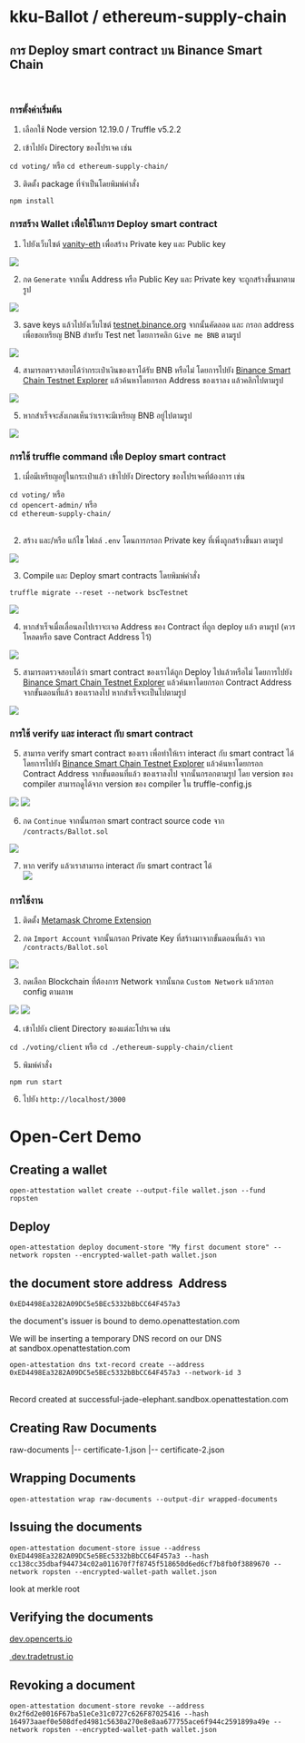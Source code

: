 # kku-Ballot / ethereum-supply-chain

## การ Deploy smart contract บน Binance Smart Chain

<br />

### การตั้งค่าเริ่มต้น

1) เลือกใช้ Node version 12.19.0 / Truffle v5.2.2

2) เข้าไปยัง Directory ของโปรเจค เช่น<br />

`cd voting/` หรือ
`cd ethereum-supply-chain/`  <br />

3) ติดตั้ง package ที่จำเป็นโดยพิมพ์คำสั่ง <br />

`npm install` <br />


### การสร้าง Wallet เพื่อใช้ในการ Deploy smart contract

1) ไปยังเว็บไซต์ 
[vanity-eth](https://vanity-eth.tk/) เพื่อสร้าง Private key และ Public key <br />

![](images/1_vanity.png)

2) กด `Generate` จากนั้น Address หรือ Public Key และ Private key จะถูกสร้างขึ้นมาตามรูป <br />

![](images/2_key.png)

3) save keys  แล้วไปยังเว็บไซต์ 
[testnet.binance.org](https://testnet.binance.org/faucet-smart) จากนั้นคัดลอด และ กรอก address เพื่อขอเหรียญ BNB สำหรับ Test net โดยการคลิก `Give me BNB` ตามรูป<br />

![](images/3_faucet.png)


4) สามารถตรวจสอบได้ว่ากระเป๋าเงินของเราได้รับ BNB หรือไม่ โดยการไปยัง 
[Binance Smart Chain Testnet Explorer](https://testnet.bscscan.com/) แล้วค้นหาโดยกรอก Address ของเราลง แล้วคลิกไปตามรูป <br />

![](images/4_testnet_wallet_address.png)

5) หากสำเร็จจะสังเกตเห็นว่าเราจะมีเหรียญ BNB อยู่ไปตามรูป <br />

![](images/5_testnet_wallet_amount.png)


### การใช้ truffle command เพื่อ Deploy smart contract

1) เมื่อมีเหรียญอยู่ในกระเป๋าแล้ว เข้าไปยัง Directory ของโปรเจคที่ต้องการ เช่น<br />

`cd voting/` หรือ  <br />
`cd opencert-admin/` หรือ  <br />
`cd ethereum-supply-chain/` <br />
<br />

2) สร้าง และ/หรือ แก้ไข ไฟลล์ `.env` โดนการกรอก Private key ที่เพิ่งถูกสร้างขึ้นมา ตามรูป<br />

![](images/6_ENV.png)

3) Compile และ Deploy smart contracts โดยพิมพ์คำสั่ง <br />

`truffle migrate --reset --network bscTestnet` <br />

![](images/7_compile.png)

4) หากสำเร็จเมื่อเลื่อนลงไปเราจะเจอ Address ของ Contract ที่ถูก deploy แล้ว ตามรูป (ควรโหลดหรือ save Contract Address ไว้)<br />

![](images/8_contract_address.png)

5) สามารถตรวจสอบได้ว่า smart contract ของเราได้ถูก Deploy ไปแล้วหรือไม่ โดยการไปยัง 
[Binance Smart Chain Testnet Explorer](https://testnet.bscscan.com/) แล้วค้นหาโดยกรอก Contract Address จากขั้นตอนที่แล้ว ของเราลงไป หากสำเร็จจะเป็นไปตามรูป <br />

![](images/9_testnet_contract_address.png)

### การใช้ verify และ interact กับ smart contract

5) สามารถ verify smart contract ของเรา เพื่อทำให้เรา interact กับ smart contract ได้ โดยการไปยัง 
[Binance Smart Chain Testnet Explorer](https://testnet.bscscan.com/verifyContract) แล้วค้นหาโดยกรอก Contract Address จากขั้นตอนที่แล้ว ของเราลงไป จากนั้นกรอกตามรูป โดย version ของ compiler สามารถดูได้จาก version ของ compiler ใน truffle-config.js<br />

![](images/10_verify.png)
![](images/11_version.png)

6) กด `Continue` จากนั้นกรอก smart contract source code จาก `/contracts/Ballot.sol`<br />

![](images/12_source.png)

7) หาก verify แล้วเราสามารถ interact กับ smart contract ได้ <br />
![](images/13_interact.png)


### การใช้งาน

1) ติดตั้ง  [Metamask Chrome Extension](https://chrome.google.com/webstore/detail/metamask/nkbihfbeogaeaoehlefnkodbefgpgknn?hl=en) <br />

2) กด `Import Account` จากนั้นกรอก Private Key ที่สร้างมาจากขั้นตอนที่แล้ว จาก `/contracts/Ballot.sol`<br />

![](images/14_import_key.png)


3) กดเลือก Blockchain ที่ต้องการ Network จากนั้นกด `Custom Network` แล้วกรอก config ตามภาพ <br />

![](images/15_choose_network.png)
![](images/1ุุุ6_set_network.png)

4) เข้าไปยัง client Directory  ของแต่ละโปรเจค เช่น<br />

`cd ./voting/client` หรือ
`cd ./ethereum-supply-chain/client`  <br />

5) พิมพ์คำสั่ง <br />

`npm run start` <br />

6) ไปยัง `http://localhost/3000` <br />

# Open-Cert Demo

## Creating a wallet


`open-attestation wallet create --output-file wallet.json --fund ropsten` <br />

## Deploy

`open-attestation deploy document-store "My first document store" --network ropsten --encrypted-wallet-path wallet.json` <br />

## the document store address  Address

`0xED4498Ea3282A09DC5e5BEc5332bBbCC64F457a3` <br />

the document's issuer is bound to demo.openattestation.com

We will be inserting a temporary DNS record on our DNS at sandbox.openattestation.com 

`open-attestation dns txt-record create --address 0xED4498Ea3282A09DC5e5BEc5332bBbCC64F457a3 --network-id 3`<br /> <br />

Record created at successful-jade-elephant.sandbox.openattestation.com

## Creating Raw Documents

raw-documents
  |-- certificate-1.json
  |-- certificate-2.json

## Wrapping Documents

`open-attestation wrap raw-documents --output-dir wrapped-documents` <br />

## Issuing the documents

`open-attestation document-store issue --address 0xED4498Ea3282A09DC5e5BEc5332bBbCC64F457a3 --hash cc138cc35dbaf944734c02a011670f7f8745f518650d6ed6cf7b8fb0f3889670 --network ropsten --encrypted-wallet-path wallet.json`<br />

look at merkle root<br />

## Verifying the documents

[dev.opencerts.io](https://dev.opencerts.io) <br />

[ dev.tradetrust.io](https://dev.tradetrust.io) <br />

## Revoking a document

`open-attestation document-store revoke --address 0x2f6d2e0016F67ba51eCe31c0727c626F87025416 --hash 164973aaef0e508dfed4981c5630a270e8e8aa677755ace6f944c2591899a49e --network ropsten --encrypted-wallet-path wallet.json `